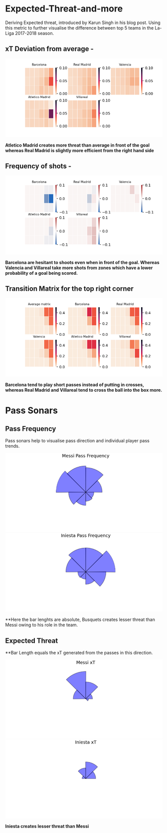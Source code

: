 # Expected-Threat-and-more

Deriving Expected threat, introduced by Karun Singh in his blog post. Using this metric to further visualise the difference between top 5 teams in the La-Liga 2017-2018 season. 

## xT Deviation from average -

![](images/xT_teams_diff.png)


**Atletico Madrid creates more threat than average in front of the goal whereas Real Madrid is slightly more efficient from the right hand side**

## Frequency of shots - 

![](images/shots_diff.png)

**Barcelona are hesitant to shoots even when in front of the goal. Whereas Valencia and Villareal take more shots from zones which have a lower probability of a goal being scored.**

## Transition Matrix for the top right corner

![](images/transition_example1.png)

**Barcelona tend to play short passes instead of putting in crosses, whereas Real Madrid and Villareal tend to cross the ball into the box more.**


# Pass Sonars

## Pass Frequency

Pass sonars help to visualise pass direction and individual player pass trends. 


![](images/Messi_passfreq_sonar.png)
![](images/Iniesta_passfreq_sonar.png)

**Here the bar lenghts are absolute, Busquets creates lesser threat than Messi owing to his role in the team.

## Expected Threat 

**Bar Length equals the xT generated from the passes in this direction.

![](images/Messi_passxT_sonar.png)
![](images/Iniesta_passxT_sonar.png)

**Iniesta creates lesser threat than Messi**

